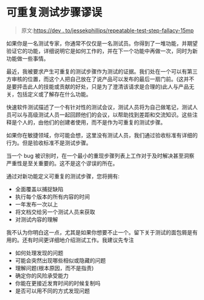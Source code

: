 # 可重复测试步骤谬误

> 原文:[https://dev . to/jessekphillips/repeatable-test-step-fallacy-15mp](https://dev.to/jessekphillips/repeatable-test-step-fallacy-15mp)

如果你是一名测试专家，你通常不仅仅是一名测试员。你得到了一堆功能，并期望验证它的功能，详细说明它是如何工作的，并在下一个功能中再做一次，同时为新功能做一些事情。

最近，我被要求产生可重复的测试步骤作为测试的证据。我们处在一个可以有第三方审核的位置，而这个人把自己放在了说产品可以发布的最后一扇门前。(这并不是要抨击此人的技能或贡献的好处，只是为了澄清该请求是合理的)此人与产品无关，包括定义或了解存在什么功能。

快速软件测试描述了一个有针对性的测试会议，测试人员将为自己做笔记，测试人员可以与高级测试人员一起回顾他们的会议，以帮助找到差距和交流知识。这些注释是个人的，由他们的创建者使用，而不是作为可重复的测试步骤。

如果你在敏捷领域，你可能会想，这里没有测试人员，我们通过验收标准有详细的行为。但是验收标准不是测试步骤。

当一个 bug 被识别时，在一个最小的重现步骤列表上工作对于及时解决甚至洞察严重性是至关重要的。这不是这个谬误的所在。

通过对新功能定义可重复的测试步骤，您将拥有:

*   全面覆盖以捕捉缺陷
*   执行每个版本的所有内容的时间
*   一年发布一次以上
*   将文档交给另一个测试人员来获取
*   对测试内容的理解

我不认为你明白这一点，尤其是如果你想要不止一个。留下关于测试的面包屑是有用的。还有时间更详细地介绍测试工作。我建议先专注

*   如何处理发现的问题
*   可能会突然出现哪些相似或隐藏的问题
*   理解问题(根本原因，而不是指责)
*   确定你的风险承受能力
*   你能在更接近发育时间的时候复制吗
*   是否可以用不同的方式发现问题